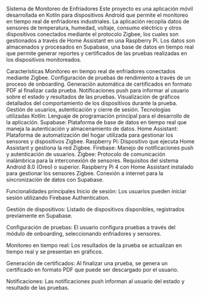 Sistema de Monitoreo de Enfriadores
Este proyecto es una aplicación móvil desarrollada en Kotlin para dispositivos Android que permite el monitoreo en tiempo real de enfriadores industriales. La aplicación recopila datos de sensores de temperatura, humedad, voltaje, consumo eléctrico y otros dispositivos conectados mediante el protocolo Zigbee, los cuales son gestionados a través de Home Assistant en una Raspberry Pi. Los datos son almacenados y procesados en Supabase, una base de datos en tiempo real que permite generar reportes y certificados de las pruebas realizadas en los dispositivos monitoreados.

Características
Monitoreo en tiempo real de enfriadores conectados mediante Zigbee.
Configuración de pruebas de rendimiento a través de un proceso de onboarding.
Generación automática de certificados en formato PDF al finalizar cada prueba.
Notificaciones push para informar al usuario sobre el estado y resultados de las pruebas.
Visualización de gráficos detallados del comportamiento de los dispositivos durante la prueba.
Gestión de usuarios, autenticación y cierre de sesión.
Tecnologías utilizadas
Kotlin: Lenguaje de programación principal para el desarrollo de la aplicación.
Supabase: Plataforma de base de datos en tiempo real que maneja la autenticación y almacenamiento de datos.
Home Assistant: Plataforma de automatización del hogar utilizada para gestionar los sensores y dispositivos Zigbee.
Raspberry Pi: Dispositivo que ejecuta Home Assistant y gestiona la red Zigbee.
Firebase: Manejo de notificaciones push y autenticación de usuarios.
Zigbee: Protocolo de comunicación inalámbrica para la interconexión de sensores.
Requisitos del sistema
Android 8.0 (Oreo) o superior.
Raspberry Pi 4 con Home Assistant instalado para gestionar los sensores Zigbee.
Conexión a internet para la sincronización de datos con Supabase.

Funcionalidades principales
Inicio de sesión: Los usuarios pueden iniciar sesión utilizando Firebase Authentication.

Gestión de dispositivos: Listado de dispositivos disponibles, registrados previamente en Supabase.

Configuración de pruebas: El usuario configura pruebas a través del módulo de onboarding, seleccionando enfriadores y sensores.

Monitoreo en tiempo real: Los resultados de la prueba se actualizan en tiempo real y se presentan en gráficos.

Generación de certificados: Al finalizar una prueba, se genera un certificado en formato PDF que puede ser descargado por el usuario.

Notificaciones: Las notificaciones push informan al usuario del estado y resultado de las pruebas.
